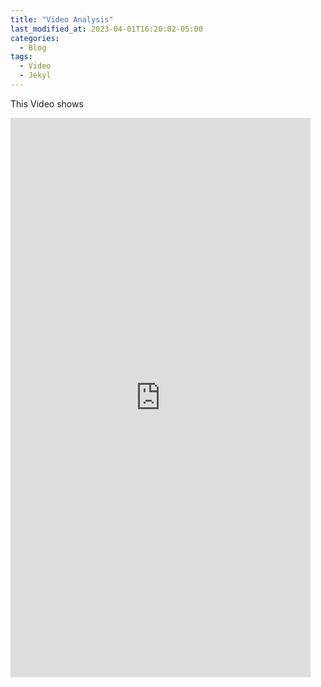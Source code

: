 ```yaml
---
title: "Video Analysis"
last_modified_at: 2023-04-01T16:20:02-05:00
categories:
  - Blog
tags:
  - Video
  - Jekyl
---
```


This Video shows 


<iframe width="480" height="895"
src="https://www.dartfish.tv/Embed?CR=p191106c538452m7989921&VW=480&VH=880&sh=li&aid=d50e5ede-baed-4858-a8f5-584118204cd5"
frameborder="0" 
allowfullscreen ></iframe>
